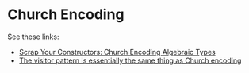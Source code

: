 # Church Encoding

See these links:
- [Scrap Your Constructors: Church Encoding Algebraic Types](https://programmable.computer/posts/church_encoding.html)
- [The visitor pattern is essentially the same thing as Church encoding ](https://www.haskellforall.com/2021/01/the-visitor-pattern-is-essentially-same.html)
